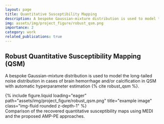 ```yaml
---
layout: page
title: Quantitative Susceptibility Mapping
description: A bespoke Gaussian-mixture distribution is used to model the long-tailed noise distribution in cases of brain hemorrhage and/or calcification QSM.
img: assets/img/project_figure/robust_qsm.png
importance: 2
category: work
related_publications: true
---
```


## Robust Quantitative Susceptibility Mapping (QSM)

A bespoke Gaussian-mixture distribution is used to model the long-tailed noise distribution in cases of brain hemorrhage and/or calcification in QSM with automatic hyperparameter estimation {% cite robust_qsm %}.

<div class="row">
    <div class="col-sm-6 mt-3 mt-md-0">
        {% include figure.liquid loading="eager" path="assets/img/project_figure/robust_qsm.png" title="example image" class="img-fluid rounded z-depth-1" %}
    </div>
</div>
<div class="caption">
    Comparison of the recovered quantitative susceptibility maps using MEDI and the proposed AMP-PE approaches.
</div>

